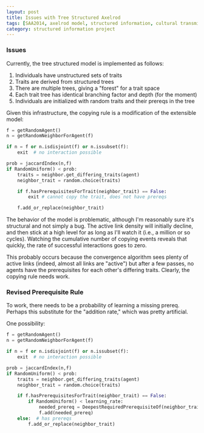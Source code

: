 ```yaml
---
layout: post
title: Issues with Tree Structured Axelrod
tags: [SAA2014, axelrod model, structured information, cultural transmission, dissertation,experiments,  experiment-semanticaxelrod]
category: structured information project
---
```


### Issues ###

Currently, the tree structured model is implemented as follows:

1.  Individuals have unstructured sets of traits
1.  Traits are derived from structured trees
1.  There are multiple trees, giving a "forest" for a trait space
1.  Each trait tree has identical branching factor and depth (for the moment)
1.  Individuals are initialized with random traits and their prereqs in the tree

Given this infrastructure, the copying rule is a modification of the extensible model:

```python
f = getRandomAgent()
n = getRandomNeighborForAgent(f)

if n = f or n.isdisjoint(f) or n.issubset(f):
	exit  # no interaction possible

prob = jaccardIndex(n,f)
if RandomUniform() < prob:
	traits = neighbor.get_differing_traits(agent)
	neighbor_trait = random.choice(traits)

	if f.hasPrerequisitesForTrait(neighbor_trait) == False:
		exit # cannot copy the trait, does not have prereqs

	f.add_or_replace(neighbor_trait)
```

The behavior of the model is problematic, although I'm reasonably sure it's structural and not simply a bug.  The active link density will initially decline, and then stick at a high level for as long as I'll watch it (i.e., a million or so cycles).  Watching the cumulative number of copying events reveals that quickly, the rate of successful interactions goes to zero.  

This probably occurs because the convergence algorithm sees plenty of active links (indeed, almost all links are "active") but after a few passes, no agents have the prerequisites for each other's differing traits.  Clearly, the copying rule needs work.  

### Revised Prerequisite Rule ###

To work, there needs to be a probability of learning a missing prereq.  Perhaps this substitute for the "addition rate," which was pretty artificial.  

One possibility:

```python
f = getRandomAgent()
n = getRandomNeighborForAgent(f)

if n = f or n.isdisjoint(f) or n.issubset(f):
	exit  # no interaction possible

prob = jaccardIndex(n,f)
if RandomUniform() < prob:
	traits = neighbor.get_differing_traits(agent)
	neighbor_trait = random.choice(traits)

	if f.hasPrerequisitesForTrait(neighbor_trait) == False:
		if RandomUniform() < learning_rate:
			needed_prereq = DeepestRequiredPrerequisiteOf(neighbor_trait)
			f.add(needed_prereq)
	else:  # has prereqs
		f.add_or_replace(neighbor_trait)
```

